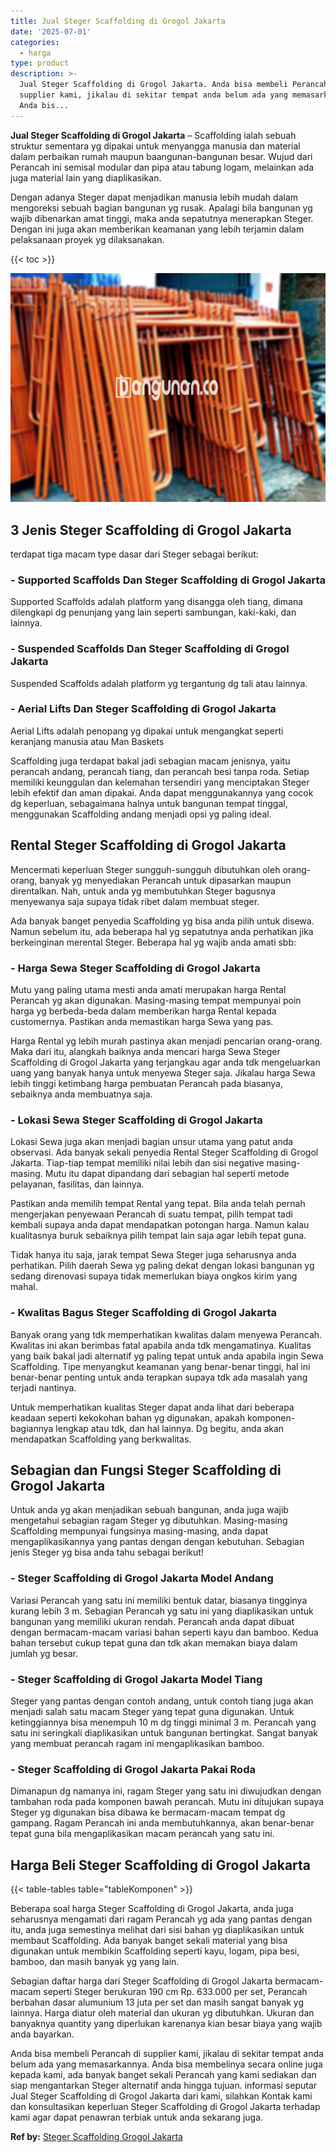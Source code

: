 ```yaml
---
title: Jual Steger Scaffolding di Grogol Jakarta
date: '2025-07-01'
categories:
  - harga
type: product
description: >-
  Jual Steger Scaffolding di Grogol Jakarta. Anda bisa membeli Perancah di
  supplier kami, jikalau di sekitar tempat anda belum ada yang memasarkannya.
  Anda bis...
---
```


**Jual Steger Scaffolding di Grogol Jakarta** – Scaffolding ialah sebuah struktur sementara yg dipakai untuk menyangga manusia dan material dalam perbaikan rumah maupun baangunan-bangunan besar. Wujud dari Perancah ini semisal modular dan pipa atau tabung logam, melainkan ada juga material lain yang diaplikasikan.

Dengan adanya Steger dapat menjadikan manusia lebih mudah dalam mengoreksi sebuah bagian bangunan yg rusak. Apalagi bila bangunan yg wajib dibenarkan amat tinggi, maka anda sepatutnya menerapkan Steger. Dengan ini juga akan memberikan keamanan yang lebih terjamin dalam pelaksanaan proyek yg dilaksanakan.

{{< toc >}}

![Jual Steger Scaffolding di Grogol Jakarta](/images/sewa-scaffolding-steger-06.png)

## 3 Jenis Steger Scaffolding di Grogol Jakarta

terdapat tiga macam type dasar dari Steger sebagai berikut:

### \- Supported Scaffolds Dan Steger Scaffolding di Grogol Jakarta

Supported Scaffolds adalah platform yang disangga oleh tiang, dimana dilengkapi dg penunjang yang lain seperti sambungan, kaki-kaki, dan lainnya.

### \- Suspended Scaffolds Dan Steger Scaffolding di Grogol Jakarta

Suspended Scaffolds adalah platform yg tergantung dg tali atau lainnya.

### \- Aerial Lifts Dan Steger Scaffolding di Grogol Jakarta

Aerial Lifts adalah penopang yg dipakai untuk mengangkat seperti keranjang manusia atau Man Baskets

Scaffolding juga terdapat bakal jadi sebagian macam jenisnya, yaitu perancah andang, perancah tiang, dan perancah besi tanpa roda. Setiap memiliki keunggulan dan kelemahan tersendiri yang menciptakan Steger lebih efektif dan aman dipakai. Anda dapat menggunakannya yang cocok dg keperluan, sebagaimana halnya untuk bangunan tempat tinggal, menggunakan Scaffolding andang menjadi opsi yg paling ideal.

## Rental Steger Scaffolding di Grogol Jakarta

Mencermati keperluan Steger sungguh-sungguh dibutuhkan oleh orang-orang, banyak yg menyediakan Perancah untuk dipasarkan maupun direntalkan. Nah, untuk anda yg membutuhkan Steger bagusnya menyewanya saja supaya tidak ribet dalam membuat steger.

Ada banyak banget penyedia Scaffolding yg bisa anda pilih untuk disewa. Namun sebelum itu, ada beberapa hal yg sepatutnya anda perhatikan jika berkeinginan merental Steger. Beberapa hal yg wajib anda amati sbb:

### \- Harga Sewa Steger Scaffolding di Grogol Jakarta

Mutu yang paling utama mesti anda amati merupakan harga Rental Perancah yg akan digunakan. Masing-masing tempat mempunyai poin harga yg berbeda-beda dalam memberikan harga Rental kepada customernya. Pastikan anda memastikan harga Sewa yang pas.

Harga Rental yg lebih murah pastinya akan menjadi pencarian orang-orang. Maka dari itu, alangkah baiknya anda mencari harga Sewa Steger Scaffolding di Grogol Jakarta yang terjangkau agar anda tdk mengeluarkan uang yang banyak hanya untuk menyewa Steger saja. Jikalau harga Sewa lebih tinggi ketimbang harga pembuatan Perancah pada biasanya, sebaiknya anda membuatnya saja.

### \- Lokasi Sewa Steger Scaffolding di Grogol Jakarta

Lokasi Sewa juga akan menjadi bagian unsur utama yang patut anda observasi. Ada banyak sekali penyedia Rental Steger Scaffolding di Grogol Jakarta. Tiap-tiap tempat memiliki nilai lebih dan sisi negative masing-masing. Mutu itu dapat dipandang dari sebagian hal seperti metode pelayanan, fasilitas, dan lainnya.

Pastikan anda memilih tempat Rental yang tepat. Bila anda telah pernah mengerjakan penyewaan Perancah di suatu tempat, pilih tempat tadi kembali supaya anda dapat mendapatkan potongan harga. Namun kalau kualitasnya buruk sebaiknya pilih tempat lain saja agar lebih tepat guna.

Tidak hanya itu saja, jarak tempat Sewa Steger juga seharusnya anda perhatikan. Pilih daerah Sewa yg paling dekat dengan lokasi bangunan yg sedang direnovasi supaya tidak memerlukan biaya ongkos kirim yang mahal.

### \- Kwalitas Bagus Steger Scaffolding di Grogol Jakarta

Banyak orang yang tdk memperhatikan kwalitas dalam menyewa Perancah. Kwalitas ini akan berimbas fatal apabila anda tdk mengamatinya. Kualitas yang baik bakal jadi alternatif yg paling tepat untuk anda apabila ingin Sewa Scaffolding. Tipe menyangkut keamanan yang benar-benar tinggi, hal ini benar-benar penting untuk anda terapkan supaya tdk ada masalah yang terjadi nantinya.

Untuk memperhatikan kualitas Steger dapat anda lihat dari beberapa keadaan seperti kekokohan bahan yg digunakan, apakah komponen-bagiannya lengkap atau tdk, dan hal lainnya. Dg begitu, anda akan mendapatkan Scaffolding yang berkwalitas.

## Sebagian dan Fungsi Steger Scaffolding di Grogol Jakarta

Untuk anda yg akan menjadikan sebuah bangunan, anda juga wajib mengetahui sebagian ragam Steger yg dibutuhkan. Masing-masing Scaffolding mempunyai fungsinya masing-masing, anda dapat mengaplikasikannya yang pantas dengan dengan kebutuhan. Sebagian jenis Steger yg bisa anda tahu sebagai berikut!

### \- Steger Scaffolding di Grogol Jakarta Model Andang

Variasi Perancah yang satu ini memiliki bentuk datar, biasanya tingginya kurang lebih 3 m. Sebagian Perancah yg satu ini yang diaplikasikan untuk bangunan yang memiliki ukuran rendah. Perancah anda dapat dibuat dengan bermacam-macam variasi bahan seperti kayu dan bamboo. Kedua bahan tersebut cukup tepat guna dan tdk akan memakan biaya dalam jumlah yg besar.

### \- Steger Scaffolding di Grogol Jakarta Model Tiang

Steger yang pantas dengan contoh andang, untuk contoh tiang juga akan menjadi salah satu macam Steger yang tepat guna digunakan. Untuk ketinggiannya bisa menempuh 10 m dg tinggi minimal 3 m. Perancah yang satu ini seringkali diaplikasikan untuk bangunan bertingkat. Sangat banyak yang membuat perancah ragam ini mengaplikasikan bamboo.

### \- Steger Scaffolding di Grogol Jakarta Pakai Roda

Dimanapun dg namanya ini, ragam Steger yang satu ini diwujudkan dengan tambahan roda pada komponen bawah perancah. Mutu ini ditujukan supaya Steger yg digunakan bisa dibawa ke bermacam-macam tempat dg gampang. Ragam Perancah ini anda membutuhkannya, akan benar-benar tepat guna bila mengaplikasikan macam perancah yang satu ini.

## Harga Beli Steger Scaffolding di Grogol Jakarta

{{< table-tables table="tableKomponen" >}}

Beberapa soal harga Steger Scaffolding di Grogol Jakarta, anda juga seharusnya mengamati dari ragam Perancah yg ada yang pantas dengan itu, anda juga semestinya melihat dari sisi bahan yg diaplikasikan untuk membaut Scaffolding. Ada banyak banget sekali material yang bisa digunakan untuk membikin Scaffolding seperti kayu, logam, pipa besi, bamboo, dan masih banyak yg yang lain.

Sebagian daftar harga dari Steger Scaffolding di Grogol Jakarta bermacam-macam seperti Steger berukuran 190 cm Rp. 633.000 per set, Perancah berbahan dasar alumunium 13 juta per set dan masih sangat banyak yg lainnya. Harga diatur oleh material dan ukuran yg dibutuhkan. Ukuran dan banyaknya quantity yang diperlukan karenanya kian besar biaya yang wajib anda bayarkan.

Anda bisa membeli Perancah di supplier kami, jikalau di sekitar tempat anda belum ada yang memasarkannya. Anda bisa membelinya secara online juga kepada kami, ada banyak banget sekali Perancah yang kami sediakan dan siap mengantarkan Steger alternatif anda hingga tujuan. informasi seputar Jual Steger Scaffolding di Grogol Jakarta dari kami, silahkan Kontak kami dan konsultasikan keperluan Steger Scaffolding di Grogol Jakarta terhadap kami agar dapat penawran terbiak untuk anda sekarang juga.

**Ref by:** [Steger Scaffolding Grogol Jakarta](https://id.wikipedia.org/wiki/Steger)
